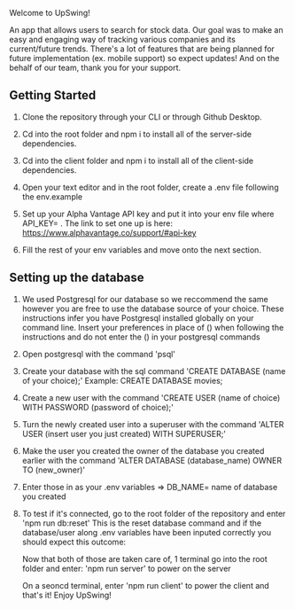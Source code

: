 
Welcome to UpSwing! 

An app that allows users to search for stock data. Our goal was to make an easy and engaging way of tracking various companies and its current/future trends. There's a lot of features that are being planned for future implementation (ex. mobile support) so expect updates! And on the behalf of our team, thank you for your support.

## Getting Started 

1. Clone the repository through your CLI or through Github Desktop.

2. Cd into the root folder and npm i to install all of the server-side dependencies.

3. Cd into the client folder and npm i to install all of the client-side dependencies.

4. Open your text editor and in the root folder, create a .env file following the env.example 

5. Set up your Alpha Vantage API key and put it into your env file where API_KEY= . The link to set one up is here:
    https://www.alphavantage.co/support/#api-key
6. Fill the rest of your env variables and move onto the next section.

## Setting up the database

1. We used Postgresql for our database so we reccommend the same however you are free to use
   the database source of your choice. These instructions infer you have Postgresql installed globally on your command line.
   Insert your preferences in place of () when following the instructions and do not enter the () in your postgresql commands
2. Open postgresql with the command 'psql'
3. Create your database with the sql command 'CREATE DATABASE (name of your choice);'
   Example: CREATE DATABASE movies;
4. Create a new user with the command 'CREATE USER (name of choice) WITH PASSWORD (password of choice);'
5. Turn the newly created user into a superuser with the command 'ALTER USER (insert user you just created) WITH SUPERUSER;'
6. Make the user you created the owner of the database you created earlier with the command 'ALTER DATABASE (database_name) OWNER TO (new_owner)'
7. Enter those in as your .env variables => DB_NAME= name of database you created
8. To test if it's connected, go to the root folder of the repository and enter 'npm run db:reset'
   This is the reset database command and if the database/user along .env variables have been inputed correctly 
   you should expect this outcome:


   Now that both of those are taken care of, 1 terminal go into the root folder and enter:
   'npm run server' to power on the server

   On a seoncd terminal, enter 'npm run client' to power the client and that's it!
   Enjoy UpSwing!
